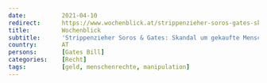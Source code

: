 ```yaml
---
date:          2021-04-10
redirect:      https://www.wochenblick.at/strippenzieher-soros-gates-skandal-um-gekaufte-menschenrechts-richter/
title:         Wochenblick
subtitle:      'Strippenzieher Soros & Gates: Skandal um gekaufte Menschenrechts-Richter'
country:       AT
persons:       [Gates Bill]
categories:    [Recht]
tags:          [geld, menschenrechte, manipulation]
---
```

